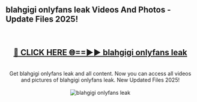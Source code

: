<h2>blahgigi onlyfans leak Videos And Photos - Update Files 2025!</h2>
<br>
<div align="center">
<h2><a href="https://top-ai-tools.click/QrbHav" rel="nofollow">🔴 CLICK HERE 🌐==►► blahgigi onlyfans leak</a></h2>
<br>
Get blahgigi onlyfans leak and all content. Now you can access all videos and pictures of blahgigi onlyfans leak. New Updated Files 2025!
<br>
<br>
<a href="https://top-ai-tools.click/QrbHav" rel="nofollow" data-target="animated-image.originalLink"><img src="https://i.ibb.co.com/WyWwxjT/player-gif2.gif" alt="blahgigi onlyfans leak" style="max-width: 100%; display: inline-block;" data-target="animated-image.originalImage"></a>
</div>
<br>